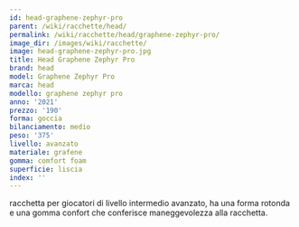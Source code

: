 ```yaml
---
id: head-graphene-zephyr-pro
parent: /wiki/racchette/head/
permalink: /wiki/racchette/head/graphene-zephyr-pro/
image_dir: /images/wiki/racchette/
image: head-graphene-zephyr-pro.jpg
title: Head Graphene Zephyr Pro
brand: head
model: Graphene Zephyr Pro
marca: head
modello: graphene zephyr pro
anno: '2021'
prezzo: '190'
forma: goccia
bilanciamento: medio
peso: '375'
livello: avanzato
materiale: grafene
gomma: comfort foam
superficie: liscia
index: ''
---
```

racchetta per giocatori di livello intermedio avanzato, ha una forma rotonda e una gomma confort che conferisce maneggevolezza alla racchetta.